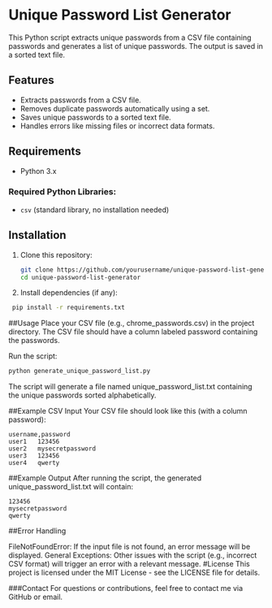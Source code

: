 # Unique Password List Generator

This Python script extracts unique passwords from a CSV file containing passwords and generates a list of unique passwords. The output is saved in a sorted text file.

## Features
- Extracts passwords from a CSV file.
- Removes duplicate passwords automatically using a set.
- Saves unique passwords to a sorted text file.
- Handles errors like missing files or incorrect data formats.

## Requirements
- Python 3.x

### Required Python Libraries:
- `csv` (standard library, no installation needed)

## Installation

1. Clone this repository:
   ```bash
   git clone https://github.com/yourusername/unique-password-list-generator.git
   cd unique-password-list-generator
   ```
2. Install dependencies (if any):
  ```bash
   pip install -r requirements.txt
   ```
##Usage
Place your CSV file (e.g., chrome_passwords.csv) in the project directory. The CSV file should have a column labeled password containing the passwords.

Run the script:

```bash
python generate_unique_password_list.py
```
The script will generate a file named unique_password_list.txt containing the unique passwords sorted alphabetically.

##Example CSV Input
Your CSV file should look like this (with a column password):
```csv
username,password
user1	123456
user2	mysecretpassword
user3	123456
user4	qwerty
```
##Example Output
After running the script, the generated unique_password_list.txt will contain:
```csv
123456
mysecretpassword
qwerty
```
##Error Handling

FileNotFoundError: If the input file is not found, an error message will be displayed.
General Exceptions: Other issues with the script (e.g., incorrect CSV format) will trigger an error with a relevant message.
#License
This project is licensed under the MIT License - see the LICENSE file for details.

###Contact
For questions or contributions, feel free to contact me via GitHub or email.
